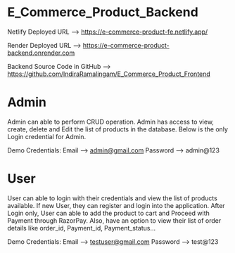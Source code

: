 # E_Commerce_Product_Backend

Netlify Deployed URL --> https://e-commerce-product-fe.netlify.app/

Render Deployed URL --> https://e-commerce-product-backend.onrender.com

Backend Source Code in GitHub --> https://github.com/IndiraRamalingam/E_Commerce_Product_Frontend



# Admin


Admin can able to perform CRUD operation. Admin has access to view, create, delete and Edit the list of products in the database. Below is the only Login credential for Admin.

Demo Credentials:
Email --> admin@gmail.com
Password --> admin@123


# User


User can able to login with their credentials and view the list of products available. If new User, they can register and login into the application. After Login only, User can able to add the product to cart and Proceed with Payment through RazorPay. Also, have an option to view their list of order details like order_id, Payment_id, Payment_status... 

Demo Credentials:
Email --> testuser@gmail.com
Password --> test@123


